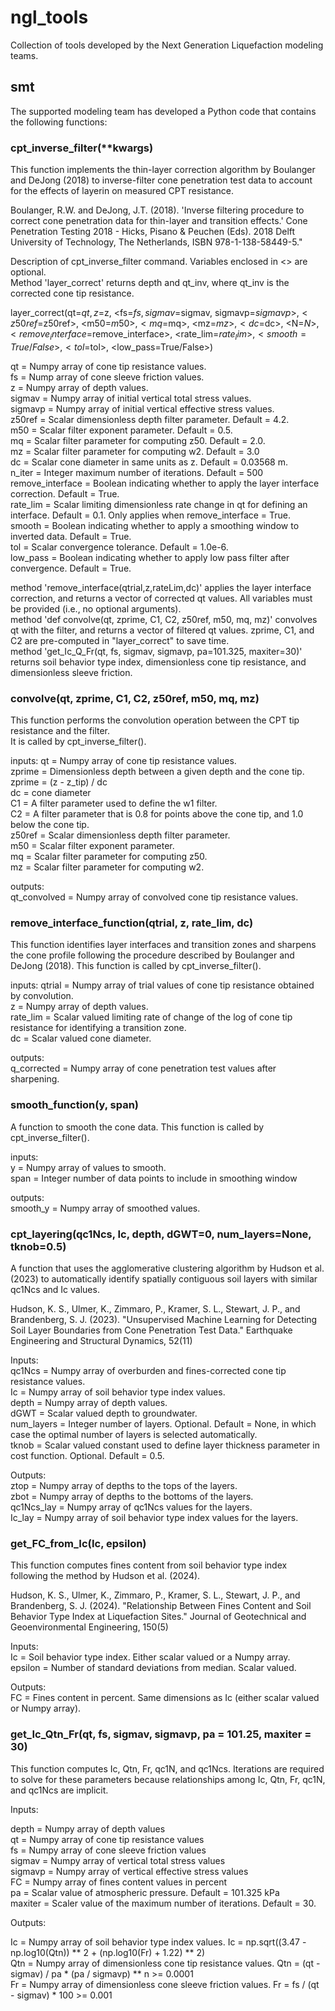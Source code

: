 # ngl_tools
Collection of tools developed by the Next Generation Liquefaction modeling teams.

## smt
The supported modeling team has developed a Python code that contains the following functions:

### cpt_inverse_filter(**kwargs)
 This function implements the thin-layer correction algorithm by Boulanger and DeJong (2018) to inverse-filter cone penetration test data to
  account for the effects of layerin on measured CPT resistance.
  
  Boulanger, R.W. and DeJong, J.T. (2018). 'Inverse filtering procedure to correct cone penetration data for thin-layer and transition effects.' 
  Cone Penetration Testing 2018 - Hicks, Pisano & Peuchen (Eds). 2018 Delft University of Technology, The Netherlands, ISBN 978-1-138-58449-5."
  
  Description of cpt_inverse_filter command. Variables enclosed in <> are optional.  
  Method 'layer_correct' returns depth and qt_inv, where qt_inv is the corrected cone tip resistance.  
    
  layer_correct(qt=$qt, z=$z, <fs=$fs, sigmav=$sigmav, sigmavp=$sigmavp>, <z50ref=$z50ref>, <m50=$m50>, <mq=$mq>, <mz=$mz>, <dc=$dc>,
  <N=$N>, <remove_interface=$remove_interface>, <rate_lim=$rate_lim>, <smooth=True/False>, <tol=$tol>,
  <low_pass=True/False>)  
  
  qt = Numpy array of cone tip resistance values.  
  fs = Nump array of cone sleeve friction values.  
  z = Numpy array of depth values.  
  sigmav = Numpy array of initial vertical total stress values.  
  sigmavp = Numpy array of initial vertical effective stress values.  
  z50ref = Scalar dimensionless depth filter parameter. Default = 4.2.  
  m50 = Scalar filter exponent parameter. Default = 0.5.  
  mq = Scalar filter parameter for computing z50. Default = 2.0.  
  mz = Scalar filter parameter for computing w2. Default = 3.0  
  dc = Scalar cone diameter in same units as z. Default = 0.03568 m.  
  n_iter = Integer maximum number of iterations. Default = 500  
  remove_interface = Boolean indicating whether to apply the layer interface correction. Default = True.  
  rate_lim = Scalar limiting dimensionless rate change in qt for defining an interface. Default = 0.1. Only applies when remove_interface = True.  
  smooth = Boolean indicating whether to apply a smoothing window to inverted data. Default = True.  
  tol = Scalar convergence tolerance. Default = 1.0e-6.  
  low_pass = Boolean indicating whether to apply low pass filter after convergence. Default = True.  
  
  method 'remove_interface(qtrial,z,rateLim,dc)' applies the layer interface correction, and returns a vector of corrected qt values. All variables must be provided (i.e., no optional arguments).  
  method 'def convolve(qt, zprime, C1, C2, z50ref, m50, mq, mz)' convolves qt with the filter, and returns a vector of filtered qt values. zprime, C1, and C2 are pre-computed in "layer_correct" to save time.  
  method 'get_Ic_Q_Fr(qt, fs, sigmav, sigmavp, pa=101.325, maxiter=30)' returns soil behavior type index, dimensionless cone tip resistance, and dimensionless sleeve friction.  

### convolve(qt, zprime, C1, C2, z50ref, m50, mq, mz)
  This function performs the convolution operation between the CPT tip resistance and the filter.  
  It is called by cpt_inverse_filter().  
  
  inputs:
  qt = Numpy array of cone tip resistance values.  
  zprime = Dimensionless depth between a given depth and the cone tip. zprime = (z - z_tip) / dc  
  dc = cone diameter  
  C1 = A filter parameter used to define the w1 filter.  
  C2 = A filter parameter that is 0.8 for points above the cone tip, and 1.0 below the cone tip.  
  z50ref = Scalar dimensionless depth filter parameter.  
  m50 = Scalar filter exponent parameter.  
  mq = Scalar filter parameter for computing z50.  
  mz = Scalar filter parameter for computing w2.  
  
  outputs:  
  qt_convolved = Numpy array of convolved cone tip resistance values.  

### remove_interface_function(qtrial, z, rate_lim, dc)
  This function identifies layer interfaces and transition zones and sharpens the cone profile following
  the procedure described by Boulanger and DeJong (2018).  This function is called by cpt_inverse_filter().
  
  inputs:
  qtrial = Numpy array of trial values of cone tip resistance obtained by convolution.  
  z = Numpy array of depth values.  
  rate_lim = Scalar valued limiting rate of change of the log of cone tip resistance for identifying a transition zone.  
  dc = Scalar valued cone diameter.  
   
  outputs:  
  q_corrected = Numpy array of cone penetration test values after sharpening.  

### smooth_function(y, span)
  A function to smooth the cone data. This function is called by cpt_inverse_filter().
  
  inputs:  
  y = Numpy array of values to smooth.  
  span = Integer number of data points to include in smoothing window  
  
  outputs:  
  smooth_y = Numpy array of smoothed values.  
    
### cpt_layering(qc1Ncs, Ic, depth, dGWT=0, num_layers=None, tknob=0.5)  
  A function that uses the agglomerative clustering algorithm by Hudson et al. (2023) to automatically
  identify spatially contiguous soil layers with similar qc1Ncs and Ic values.  
  
  Hudson, K. S., Ulmer, K., Zimmaro, P., Kramer, S. L., Stewart, J. P., and Brandenberg, S. J. (2023). 
  "Unsupervised Machine Learning for Detecting Soil Layer Boundaries from Cone Penetration Test Data." 
  Earthquake Engineering and Structural Dynamics, 52(11)  
  
  Inputs:  
  qc1Ncs = Numpy array of overburden and fines-corrected cone tip resistance values.  
  Ic = Numpy array of soil behavior type index values.  
  depth = Numpy array of depth values.  
  dGWT = Scalar valued depth to groundwater.  
  num_layers = Integer number of layers. Optional. Default = None, in which case the optimal number of layers is selected automatically.  
  tknob = Scalar valued constant used to define layer thickness parameter in cost function. Optional. Default = 0.5.  
    
  Outputs:  
  ztop = Numpy array of depths to the tops of the layers.  
  zbot = Numpy array of depths to the bottoms of the layers.  
  qc1Ncs_lay = Numpy array of qc1Ncs values for the layers.  
  Ic_lay = Numpy array of soil behavior type index values for the layers.  

### get_FC_from_Ic(Ic, epsilon)
  This function computes fines content from soil behavior type index following the method by Hudson et al. (2024).  
  
  Hudson, K. S., Ulmer, K., Zimmaro, P., Kramer, S. L., Stewart, J. P., and Brandenberg, S. J. (2024). 
  "Relationship Between Fines Content and Soil Behavior Type Index at Liquefaction Sites." 
  Journal of Geotechnical and Geoenvironmental Engineering, 150(5)

  Inputs:  
  Ic = Soil behavior type index. Either scalar valued or a Numpy array.  
  epsilon = Number of standard deviations from median. Scalar valued.  

  Outputs:  
  FC = Fines content in percent. Same dimensions as Ic (either scalar valued or Numpy array).
  
### get_Ic_Qtn_Fr(qt, fs, sigmav, sigmavp, pa = 101.25, maxiter = 30)  
  This function computes Ic, Qtn, Fr, qc1N, and qc1Ncs. Iterations are required to solve for
  these parameters because relationships among Ic, Qtn, Fr, qc1N, and qc1Ncs are implicit.  
  
  Inputs:  
  
  depth = Numpy array of depth values  
  qt = Numpy array of cone tip resistance values  
  fs = Numpy array of cone sleeve friction values  
  sigmav = Numpy array of vertical total stress values  
  sigmavp = Numpy array of vertical effective stress values  
  FC = Numpy array of fines content values in percent  
  pa = Scalar value of atmospheric pressure. Default = 101.325 kPa  
  maxiter = Scaler value of the maximum number of iterations. Default = 30.  
  
  Outputs: 
  
  Ic = Numpy array of soil behavior type index values. Ic = np.sqrt((3.47 - np.log10(Qtn)) ** 2 + (np.log10(Fr) + 1.22) ** 2)  
  Qtn = Numpy array of dimensionless cone tip resistance values. Qtn = (qt - sigmav) / pa * (pa / sigmavp) ** n >= 0.0001  
  Fr = Numpy array of dimensionless cone sleeve friction values. Fr = fs / (qt - sigmav) * 100 >= 0.001  
